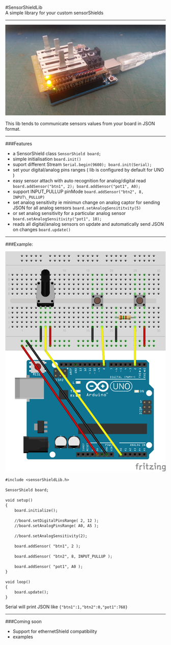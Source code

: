 #SensorShieldLib  
A simple library for your custom sensorShields
___

![SensorShield](SensorShield.jpg)

This lib tends to communicate sensors values from your board in JSON format.  
___
###Features
- a SensorShield class ```SensorShield board;```
- simple initialisation ```board.init()```
- suport different Stream ```Serial.begin(9600); board.init(Serial);```
- set your digital/analog pins ranges ( lib is configured by default for UNO )
- easy sensor attach with auto recognition for analog/digital read ```board.addSensor("btn1", 2); board.addSensor("pot1", A0);```
- support INPUT\_PULLUP pinMode ```board.addSensor("btn2", 8, INPUT\_PULLUP)```
- set analog sensitivity ie minimun change on analog captor for sending JSON for all analog sensors ```board.setAnalogSensititvity(5)```
- or set analog sensitivity for a particular analog sensor ```board.setAnalogSensitivity("pot1", 10);```
- reads all digital/analog sensors on update and automatically send JSON on changes ```board.update()```

___
###Example:

![Example](SensorShieldLib.png)

```
#include <sensorShieldLib.h>

SensorShield board;

void setup()
{
	board.initialize();
	
	//board.setDigitalPinsRange( 2, 12 );
	//board.setAnalogPinsRange( A0, A5 );
 
	//board.setAnalogSensitivity(2);
 	
	board.addSensor( "btn1", 2 );

	board.addSensor( "btn2", 8, INPUT_PULLUP );

	board.addSensor( "pot1", A0 );
}

void loop()
{
	board.update();
}
```

Serial will print JSON like `{"btn1":1,"btn2":0,"pot1":768}`

___
###Coming soon
- Support for ethernetShield compatibility
- examples
